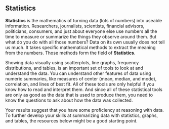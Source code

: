 ## Statistics

**Statistics** is the mathematics of turning data (lots of numbers) into useable information. Researchers, journalists, scientists, financial advisors, politicians, consumers, and just about everyone else use numbers all the time to measure or summarize the things they observe around them.  But what do you do with all those numbers? Data on its own usually does not tell us much. It takes specific mathematical methods to extract the meaning from the numbers. Those methods form the field of **Statistics**.

Showing data visually using scatterplots, line graphs, frequency distributions, and tables, is an important set of tools to look at and understand the data. You can understand other features of data using numeric summaries, like measures of center (mean, median, and mode), correlation, and lines of best fit. All of these tools are only helpful if you know how to read and interpret them. And since all of these statistical tools are only as good as the data that is used to produce them, you need to know the questions to ask about how the data was collected.

Your results suggest that you have some proficiency at reasoning with data. To further develop your skills at summarizing data with statistics, graphs, and tables, the resources below might be a good starting point.
